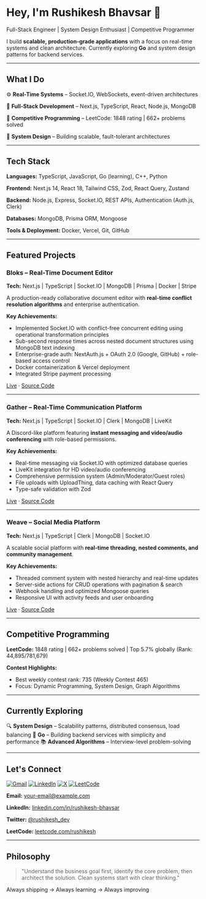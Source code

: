 # Hey, I'm Rushikesh Bhavsar 👋

Full-Stack Engineer | System Design Enthusiast | Competitive Programmer

I build **scalable, production-grade applications** with a focus on real-time systems and clean architecture. Currently exploring **Go** and system design patterns for backend services.

---

## What I Do

⚙️ **Real-Time Systems** – Socket.IO, WebSockets, event-driven architectures

🎯 **Full-Stack Development** – Next.js, TypeScript, React, Node.js, MongoDB

🧠 **Competitive Programming** – LeetCode: 1848 rating | 662+ problems solved

📐 **System Design** – Building scalable, fault-tolerant architectures

---

## Tech Stack

**Languages:** TypeScript, JavaScript, Go (learning), C++, Python

**Frontend:** Next.js 14, React 18, Tailwind CSS, Zod, React Query, Zustand

**Backend:** Node.js, Express, Socket.IO, REST APIs, Authentication (Auth.js, Clerk)

**Databases:** MongoDB, Prisma ORM, Mongoose

**Tools & Deployment:** Docker, Vercel, Git, GitHub

---

## Featured Projects

### Bloks – Real-Time Document Editor
**Tech:** Next.js | TypeScript | Socket.IO | MongoDB | Prisma | Docker | Stripe

A production-ready collaborative document editor with **real-time conflict resolution algorithms** and enterprise authentication.

**Key Achievements:**
- Implemented Socket.IO with conflict-free concurrent editing using operational transformation principles
- Sub-second response times across nested document structures using MongoDB text indexing
- Enterprise-grade auth: NextAuth.js + OAuth 2.0 (Google, GitHub) + role-based access control
- Docker containerization & Vercel deployment
- Integrated Stripe payment processing

[Live](javascript:void(0)) · [Source Code](javascript:void(0))

---

### Gather – Real-Time Communication Platform
**Tech:** Next.js | TypeScript | Socket.IO | Clerk | MongoDB | LiveKit

A Discord-like platform featuring **instant messaging and video/audio conferencing** with role-based permissions.

**Key Achievements:**
- Real-time messaging via Socket.IO with optimized database queries
- LiveKit integration for HD video/audio conferencing
- Comprehensive permission system (Admin/Moderator/Guest roles)
- File uploads with UploadThing, data caching with React Query
- Type-safe validation with Zod

[Live](javascript:void(0)) · [Source Code](javascript:void(0))

---

### Weave – Social Media Platform
**Tech:** Next.js | TypeScript | Clerk | MongoDB | Socket.IO

A scalable social platform with **real-time threading, nested comments, and community management**.

**Key Achievements:**
- Threaded comment system with nested hierarchy and real-time updates
- Server-side actions for CRUD operations with pagination & search
- Webhook handling and optimized Mongoose queries
- Responsive UI with activity feeds and user onboarding

[Live](javascript:void(0)) · [Source Code](javascript:void(0))

---

## Competitive Programming

**LeetCode:** 1848 rating | 662+ problems solved | Top 5.7% globally (Rank: 44,895/781,679)

**Contest Highlights:**
- Best weekly contest rank: 735 (Weekly Contest 465)
- Focus: Dynamic Programming, System Design, Graph Algorithms

---

## Currently Exploring

🔍 **System Design** – Scalability patterns, distributed consensus, load balancing
🐹 **Go** – Building backend services with simplicity and performance
📚 **Advanced Algorithms** – Interview-level problem-solving

---

## Let's Connect

[![Gmail](https://img.shields.io/badge/Gmail-%23D14836?style=flat&logo=gmail&logoColor=white)](mailto:youremail@gmail.com)
[![LinkedIn](https://custom-icon-badges.demolab.com/badge/LinkedIn-0A66C2?logo=linkedin-white&logoColor=fff)](https://www.linkedin.com)
[![X](https://img.shields.io/badge/X-%231DA1F2?style=flat&logo=x&logoColor=white)](https://x.com/yourusername)
[![LeetCode](https://img.shields.io/badge/LeetCode-%23FFA116?style=flat&logo=leetcode&logoColor=white)](https://leetcode.com/yourusername)

**Email:** [your-email@example.com](mailto:your-email@example.com)

**LinkedIn:** [linkedin.com/in/rushikesh-bhavsar](https://linkedin.com/in/rushikesh-bhavsar)

**Twitter:** [@rushikesh_dev](https://twitter.com/rushikesh_dev)

**LeetCode:** [leetcode.com/rushikesh](https://leetcode.com/rushikesh)

---

## Philosophy

> "Understand the business goal first, identify the core problem, then architect the solution. Clean systems start with clear thinking."

Always shipping → Always learning → Always improving
